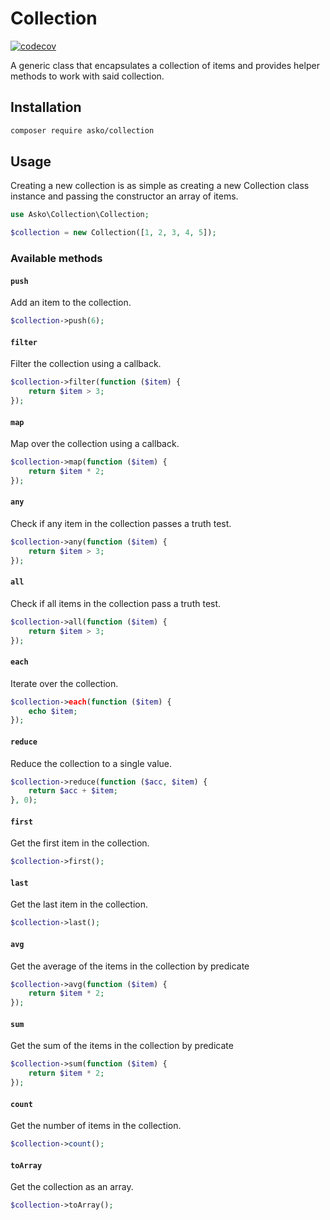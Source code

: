 # Collection

[![codecov](https://codecov.io/gh/askonomm/collection/graph/badge.svg?token=BIQDOAGJBT)](https://codecov.io/gh/askonomm/collection)

A generic class that encapsulates a collection of items and provides helper methods to work with said collection.

## Installation

```bash
composer require asko/collection
```

## Usage

Creating a new collection is as simple as creating a new Collection class instance and passing the constructor
an array of items.

```php
use Asko\Collection\Collection;

$collection = new Collection([1, 2, 3, 4, 5]);
```

### Available methods

#### `push`

Add an item to the collection.

```php
$collection->push(6);
```

#### `filter`

Filter the collection using a callback.

```php
$collection->filter(function ($item) {
    return $item > 3;
});
```

#### `map`

Map over the collection using a callback.

```php
$collection->map(function ($item) {
    return $item * 2;
});
```

#### `any`

Check if any item in the collection passes a truth test.

```php
$collection->any(function ($item) {
    return $item > 3;
});
```

#### `all`

Check if all items in the collection pass a truth test.

```php
$collection->all(function ($item) {
    return $item > 3;
});
```

#### `each`

Iterate over the collection.

```php
$collection->each(function ($item) {
    echo $item;
});
```

#### `reduce`

Reduce the collection to a single value.

```php
$collection->reduce(function ($acc, $item) {
    return $acc + $item;
}, 0);
```

#### `first`

Get the first item in the collection.

```php
$collection->first();
```

#### `last`

Get the last item in the collection.

```php
$collection->last();
```

#### `avg`

Get the average of the items in the collection by predicate

```php
$collection->avg(function ($item) {
    return $item * 2;
});
```

#### `sum`

Get the sum of the items in the collection by predicate

```php
$collection->sum(function ($item) {
    return $item * 2;
});
```

#### `count`

Get the number of items in the collection.

```php
$collection->count();
```

#### `toArray`

Get the collection as an array.

```php
$collection->toArray();
```
